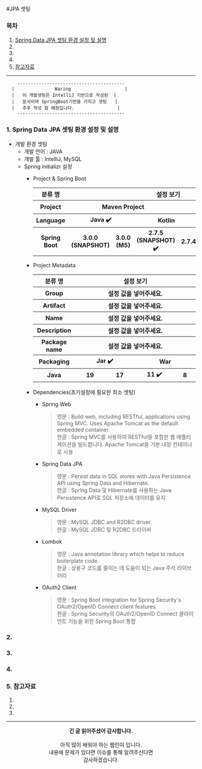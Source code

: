 #JPA 셋팅

### 목차
1. [Spring Data JPA 셋팅 환경 설정 및 설명]()
2. []()
3. []()
4. []()
5. [참고자료]()

---

  ```text
      ----------------------------------------
    |               Waring                    |
    |   이 개발셋팅은 IntelliJ 기반으로 작성된  |
    |   문서이며 SpringBoot기반을 가지고 셋팅   |
    |   추후 작성 할 예정입니다.                |
      ----------------------------------------
  ```

### 1. Spring Data JPA 셋팅 환경 설정 및 설명

- 개발 환경 셋팅 
  - 개발 언어 : JAVA
  - 개발 툴 : IntelliJ, MySQL
  - Spring initializr 설정
    - Project & Spring Boot<br/>
    
      <table>
        <tr>
          <th align="center">
            분류 명
          </th>
          <th colspan="6" align="center" width="900">
            설정 보기
          </th>
        </tr>
        <tr>
          <th>
            Project
          </th>
          <th colspan="3">
            Maven Project
          </th>
          <th colspan="3">
            Gradle Project ✔️
          </th>
        </tr>
        <tr>
          <th>
            Language
          </th>
          <th colspan="2">
            Java ✔️
          </th>
          <th colspan="2">
            Kotlin
          </th>
          <th colspan="2">
            Groovy
          </th>        
        </tr>
        <tr>
          <th>
            Spring Boot
          </th>
          <th>
            3.0.0 (SNAPSHOT)
          </th>
          <th>
            3.0.0 (M5)
          </th>
          <th>
            2.7.5 (SNAPSHOT) ✔️
          </th>
          <th>
            2.7.4
          </th>
          <th>
            2.6.13 (SNAPSHOT)
          </th>
          <th>
            2.6.12
          </th>
        </tr>  
      </table>
  
    - Project Metadata<br/>
      
      <table >
         <tr>
          <th align="center">
            분류 명
          </th>
          <th align="center" colspan="4" width="1000">
            설정 보기
          </th>
        </tr>
        <tr>
          <th align="center">
            Group
          </th>
          <th colspan="4">
            설정 값을 넣어주세요.
         </th>
        </tr>
        <tr>
          <th align="center">
            Artifact
          </th>
          <th colspan="4">
            설정 값을 넣어주세요.
          </th>
        </tr>
        <tr>
          <th align="center">
            Name
          </th>
          <th colspan="4">
            설정 값을 넣어주세요.
         </th>
        </tr>
        <tr>
          <th align="center">
            Description
          </th>
          <th colspan="4">
            설정 값을 넣어주세요.
         </th>
        </tr>
          <tr>
          <th align="center">
            Package name
          </th>
          <th colspan="4">
            설정 값을 넣어주세요.
         </th>
        </tr>
        <tr>
          <th align="center">
            Packaging
          </th>
          <th colspan="2">
            Jar ✔️
          </th>
          <th colspan="2">
            War
          </th>
        </tr>
        <tr>
          <th align="center">
            Java
          </th>
          <th>
            19
          </th>
          <th>
            17
          </th>
          <th>
            11 ✔️
          </th>
          <th>
            8
          </th>
        </tr>
      </table>
    
    - Dependencies(초기설정에 필요한 최소 셋팅)
      - Spring Web
        > 영문 : Build web, including RESTful, applications using Spring MVC. Uses Apache Tomcat as the default embedded container.<br/>
        > 한글 : Spring MVC를 사용하여 RESTful을 포함한 웹 애플리케이션을 빌드합니다. Apache Tomcat을 기본 내장 컨테이너로 사용

      - Spring Data JPA
        > 영문 : Persist data in SQL stores with Java Persistence API using Spring Data and Hibernate.<br/>
        > 한글 : Spring Data 및 Hibernate를 사용하는 Java Persistence API로 SQL 저장소에 데이터를 유지

      - MySQL Driver 
        > 영문 : MySQL JDBC and R2DBC driver.<br/>
        > 한글 : MySQL JDBC 및 R2DBC 드라이버

      - Lombok
        > 영문 : Java annotation library which helps to reduce boilerplate code.<br/>
        > 한글 : 상용구 코드를 줄이는 데 도움이 되는 Java 주석 라이브러리

      - OAuth2 Client 
        > 영문 : Spring Boot integration for Spring Security's OAuth2/OpenID Connect client features.<br/>
        > 한글 : Spring Security의 OAuth2/OpenID Connect 클라이언트 기능을 위한 Spring Boot 통합

### 2. 




### 3.




### 4.




### 5. 참고자료
1. []()
2. []()
3. []()



---
<div align="center">
  <b>긴 글 읽어주셨어 감사합니다.</b><br/><br/>
  아직 많이 배워야 하는 웹린이 입니다.<br/>
  내용에 문제가 있다면 이슈를 통해 알려주신다면 <br>
  감사하겠습니다.
</div>
